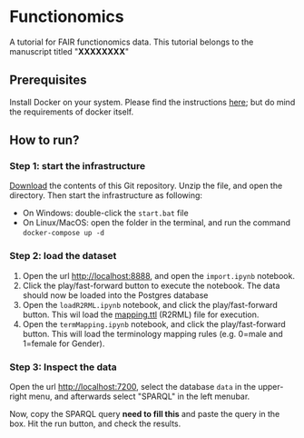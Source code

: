 # Functionomics
A tutorial for FAIR functionomics data. This tutorial belongs to the manuscript titled "**XXXXXXXX**"

## Prerequisites
Install Docker on your system. Please find the instructions [here](https://docs.docker.com/get-docker/); but do mind the requirements of docker itself.

## How to run?

### Step 1: start the infrastructure

[Download](./archive/master.zip) the contents of this Git repository. Unzip the file, and open the directory. Then start the infrastructure as following:
* On Windows: double-click the `start.bat` file
* On Linux/MacOS: open the folder in the terminal, and run the command `docker-compose up -d`

### Step 2: load the dataset

1. Open the url [http://localhost:8888](http://localhost:8888), and open the `import.ipynb` notebook.
2. Click the play/fast-forward button to execute the notebook. The data should now be loaded into the Postgres database
3. Open the `loadR2RML.ipynb` notebook, and click the play/fast-forward button. This wil load the [mapping.ttl](./mapping.ttl) (R2RML) file for execution.
4. Open the `termMapping.ipynb` notebook, and click the play/fast-forward button. This will load the terminology mapping rules (e.g. 0=male and 1=female for Gender).

### Step 3: Inspect the data

Open the url [http://localhost:7200](http://localhost:7200), select the database `data` in the upper-right menu, and afterwards select "SPARQL" in the left menubar.

Now, copy the SPARQL query **need to fill this** and paste the query in the box. Hit the run button, and check the results.
